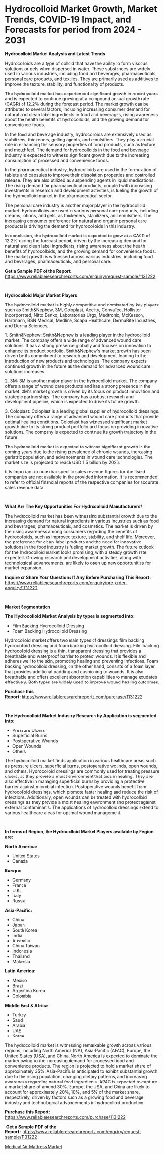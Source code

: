 <p><h1>Hydrocolloid Market Growth, Market Trends, COVID-19 Impact, and Forecasts for period from 2024 - 2031</h1></p><p><strong>Hydrocolloid Market Analysis and Latest Trends</strong></p>
<p><p>Hydrocolloids are a type of colloid that have the ability to form viscous solutions or gels when dispersed in water. These substances are widely used in various industries, including food and beverages, pharmaceuticals, personal care products, and textiles. They are primarily used as additives to improve the texture, stability, and functionality of products.</p><p>The hydrocolloid market has experienced significant growth in recent years and is expected to continue growing at a compound annual growth rate (CAGR) of 12.2% during the forecast period. The market growth can be attributed to several factors, including increasing consumer demand for natural and clean label ingredients in food and beverages, rising awareness about the health benefits of hydrocolloids, and the growing demand for convenience foods.</p><p>In the food and beverage industry, hydrocolloids are extensively used as stabilizers, thickeners, gelling agents, and emulsifiers. They play a crucial role in enhancing the sensory properties of food products, such as texture and mouthfeel. The demand for hydrocolloids in the food and beverage industry is expected to witness significant growth due to the increasing consumption of processed and convenience foods.</p><p>In the pharmaceutical industry, hydrocolloids are used in the formulation of tablets and capsules to improve their dissolution properties and controlled release. They are also utilized as suspending agents in liquid medications. The rising demand for pharmaceutical products, coupled with increasing investments in research and development activities, is fueling the growth of the hydrocolloid market in the pharmaceutical sector.</p><p>The personal care industry is another major player in the hydrocolloid market. Hydrocolloids are used in various personal care products, including creams, lotions, and gels, as thickeners, stabilizers, and emulsifiers. The increasing consumer preference for natural and organic personal care products is driving the demand for hydrocolloids in this industry.</p><p>In conclusion, the hydrocolloid market is expected to grow at a CAGR of 12.2% during the forecast period, driven by the increasing demand for natural and clean label ingredients, rising awareness about the health benefits of hydrocolloids, and the growing demand for convenience foods. The market growth is witnessed across various industries, including food and beverages, pharmaceuticals, and personal care.</p></p>
<p><strong>Get a Sample PDF of the Report:&nbsp;</strong> <a href="https://www.reliableresearchreports.com/enquiry/request-sample/1131222">https://www.reliableresearchreports.com/enquiry/request-sample/1131222</a></p>
<p>&nbsp;</p>
<p><strong>Hydrocolloid Major Market Players</strong></p>
<p><p>The hydrocolloid market is highly competitive and dominated by key players such as Smith&Nephew, 3M, Coloplast, Acelity, ConvaTec, Hollister Incorporated, Nitto Denko, Laboratories Urgo, Medtronic, McKesson, Hartmann, BSN Medical, Medline, Scapa Healthcare, DermaRite Industries, and Derma Sciences. </p><p>1. Smith&Nephew: Smith&Nephew is a leading player in the hydrocolloid market. The company offers a wide range of advanced wound care solutions. It has a strong presence globally and focuses on innovation to enhance its product portfolio. Smith&Nephew's market growth has been driven by its commitment to research and development, leading to the introduction of new products and technologies. The company expects continued growth in the future as the demand for advanced wound care solutions increases. </p><p>2. 3M: 3M is another major player in the hydrocolloid market. The company offers a range of wound care products and has a strong presence in the market. 3M's market growth is driven by its focus on product innovation and strategic partnerships. The company has a robust research and development pipeline, which is expected to drive its future growth. </p><p>3. Coloplast: Coloplast is a leading global supplier of hydrocolloid dressings. The company offers a range of advanced wound care products that provide optimal healing conditions. Coloplast has witnessed significant market growth due to its strong product portfolio and focus on providing innovative solutions. The company is expected to continue its growth trajectory in the future.</p><p>The hydrocolloid market is expected to witness significant growth in the coming years due to the rising prevalence of chronic wounds, increasing geriatric population, and advancements in wound care technologies. The market size is projected to reach USD 1.5 billion by 2026. </p><p>It is important to note that specific sales revenue figures for the listed companies are not available in the provided information. It is recommended to refer to official financial reports of the respective companies for accurate sales revenue data.</p></p>
<p>&nbsp;</p>
<p><strong>What Are The Key Opportunities For Hydrocolloid Manufacturers?</strong></p>
<p><p>The hydrocolloid market has been witnessing substantial growth due to the increasing demand for natural ingredients in various industries such as food and beverages, pharmaceuticals, and cosmetics. The market is driven by the rising awareness among consumers regarding the benefits of hydrocolloids, such as improved texture, stability, and shelf life. Moreover, the preference for clean-label products and the need for innovative solutions in the food industry is fueling market growth. The future outlook for the hydrocolloid market looks promising, with a steady growth rate expected. Growing research and development activities, along with technological advancements, are likely to open up new opportunities for market expansion.</p></p>
<p><strong>Inquire or Share Your Questions If Any Before Purchasing This Report:</strong> <a href="https://www.reliableresearchreports.com/enquiry/pre-order-enquiry/1131222">https://www.reliableresearchreports.com/enquiry/pre-order-enquiry/1131222</a></p>
<p>&nbsp;</p>
<p><strong>Market Segmentation</strong></p>
<p><strong>The Hydrocolloid Market Analysis by types is segmented into:</strong></p>
<p><ul><li>Film Backing Hydrocolloid Dressing</li><li>Foam Backing Hydrocolloid Dressing</li></ul></p>
<p><p>Hydrocolloid market offers two main types of dressings: film backing hydrocolloid dressing and foam backing hydrocolloid dressing. Film backing hydrocolloid dressing is a thin, transparent dressing that provides a breathable and waterproof barrier to protect wounds. It is flexible and adheres well to the skin, promoting healing and preventing infections. Foam backing hydrocolloid dressing, on the other hand, consists of a foam layer that provides additional padding and cushioning to wounds. It is also breathable and offers excellent absorption capabilities to manage exudates effectively. Both types are widely used to improve wound healing outcomes.</p></p>
<p><strong>Purchase this Report:&nbsp;</strong><a href="https://www.reliableresearchreports.com/purchase/1131222">https://www.reliableresearchreports.com/purchase/1131222</a></p>
<p>&nbsp;</p>
<p><strong>The Hydrocolloid Market Industry Research by Application is segmented into:</strong></p>
<p><ul><li>Pressure Ulcers</li><li>Superficial Burns</li><li>Postoperative Wounds</li><li>Open Wounds</li><li>Others</li></ul></p>
<p><p>The hydrocolloid market finds application in various healthcare areas such as pressure ulcers, superficial burns, postoperative wounds, open wounds, and others. Hydrocolloid dressings are commonly used for treating pressure ulcers, as they provide a moist environment that aids in healing. They are also effective in managing superficial burns by providing a protective barrier against microbial infection. Postoperative wounds benefit from hydrocolloid dressings, which promote faster healing and reduce the risk of infections. Additionally, open wounds can be treated with hydrocolloid dressings as they provide a moist healing environment and protect against external contaminants. The applications of hydrocolloid dressings extend to various healthcare areas for optimal wound management.</p></p>
<p>&nbsp;</p>
<p><strong>In terms of Region, the Hydrocolloid Market Players available by Region are:</strong></p>
<p>
    <p> <strong> North America: </strong>
        <ul>
            <li>United States</li>
            <li>Canada</li>
        </ul>
        </p> 
    <p> <strong> Europe: </strong>
        <ul>
            <li>Germany</li>
            <li>France</li>
            <li>U.K.</li>
            <li>Italy</li>
            <li>Russia</li>
        </ul>
        </p> 
    <p> <strong> Asia-Pacific: </strong>
        <ul>
            <li>China</li>
            <li>Japan</li>
            <li>South Korea</li>
            <li>India</li>
            <li>Australia</li>
            <li>China Taiwan</li>
            <li>Indonesia</li>
            <li>Thailand</li>
            <li>Malaysia</li>
        </ul>
        </p> 
    <p> <strong> Latin America: </strong>
        <ul>
            <li>Mexico</li>
            <li>Brazil</li>
            <li>Argentina Korea</li>
            <li>Colombia</li>
        </ul>
        </p> 
    <p> <strong> Middle East & Africa: </strong>
        <ul>
            <li>Turkey</li>
            <li>Saudi</li>
            <li>Arabia</li>
            <li>UAE</li>
            <li>Korea</li>
        </ul>
    </p>
    </p>
<p><p>The hydrocolloid market is witnessing remarkable growth across various regions, including North America (NA), Asia-Pacific (APAC), Europe, the United States (USA), and China. North America is expected to dominate the market owing to the increasing demand for processed food and convenience products. The region is projected to hold a market share of approximately 35%. Asia-Pacific is anticipated to exhibit substantial growth due to the rising population, changing dietary patterns, and increasing awareness regarding natural food ingredients. APAC is expected to capture a market share of around 30%. Europe, the USA, and China are likely to account for approximately 20%, 10%, and 5% of the market share, respectively, driven by factors such as a growing food and beverage industry and technological advancements in hydrocolloid production.</p></p>
<p><strong>Purchase this Report: </strong><a href="https://www.reliableresearchreports.com/purchase/1131222">https://www.reliableresearchreports.com/purchase/1131222</a></p>
<p>&nbsp;<strong>Get a Sample PDF of the Report:&nbsp;&nbsp;</strong><a href="https://www.reliableresearchreports.com/enquiry/request-sample/1131222">https://www.reliableresearchreports.com/enquiry/request-sample/1131222</a></p>
<p><strong></strong></p>
<p><p><a href="https://github.com/PeterParrish5/Market-Research-Report-List-3/blob/main/medical-air-mattress-market.md">Medical Air Mattress Market</a></p></p>